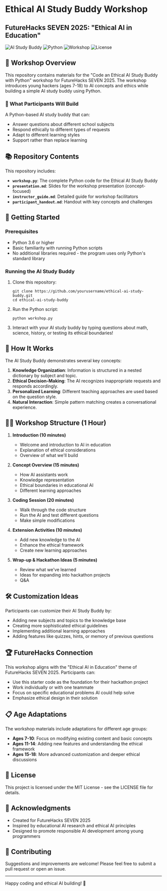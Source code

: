 # Ethical AI Study Buddy Workshop
## FutureHacks SEVEN 2025: "Ethical AI in Education"

![AI Study Buddy](https://img.shields.io/badge/AI-Study%20Buddy-blue)
![Python](https://img.shields.io/badge/Python-3.6%2B-green)
![Workshop](https://img.shields.io/badge/Workshop-1%20hour-orange)
![License](https://img.shields.io/badge/License-MIT-lightgrey)

## 🎯 Workshop Overview

This repository contains materials for the "Code an Ethical AI Study Buddy with Python" workshop for FutureHacks SEVEN 2025. The workshop introduces young hackers (ages 7-18) to AI concepts and ethics while building a simple AI study buddy using Python.

### 🤖 What Participants Will Build

A Python-based AI study buddy that can:
- Answer questions about different school subjects
- Respond ethically to different types of requests
- Adapt to different learning styles
- Support rather than replace learning

## 📚 Repository Contents

This repository includes:

- **`workshop.py`**: The complete Python code for the Ethical AI Study Buddy
- **`presentation.md`**: Slides for the workshop presentation (concept-focused)
- **`instructor_guide.md`**: Detailed guide for workshop facilitators
- **`participant_handout.md`**: Handout with key concepts and challenges

## 🚀 Getting Started

### Prerequisites

- Python 3.6 or higher
- Basic familiarity with running Python scripts
- No additional libraries required - the program uses only Python's standard library

### Running the AI Study Buddy

1. Clone this repository:
   ```
   git clone https://github.com/yourusername/ethical-ai-study-buddy.git
   cd ethical-ai-study-buddy
   ```

2. Run the Python script:
   ```
   python workshop.py
   ```

3. Interact with your AI study buddy by typing questions about math, science, history, or testing its ethical boundaries!

## 🧠 How It Works

The AI Study Buddy demonstrates several key concepts:

1. **Knowledge Organization**: Information is structured in a nested dictionary by subject and topic.
2. **Ethical Decision-Making**: The AI recognizes inappropriate requests and responds accordingly.
3. **Personalized Learning**: Different teaching approaches are used based on the question style.
4. **Natural Interaction**: Simple pattern matching creates a conversational experience.

## 👩‍🏫 Workshop Structure (1 Hour)

1. **Introduction (10 minutes)**
   - Welcome and introduction to AI in education
   - Explanation of ethical considerations
   - Overview of what we'll build

2. **Concept Overview (15 minutes)**
   - How AI assistants work
   - Knowledge representation
   - Ethical boundaries in educational AI
   - Different learning approaches

3. **Coding Session (20 minutes)**
   - Walk through the code structure
   - Run the AI and test different questions
   - Make simple modifications

4. **Extension Activities (10 minutes)**
   - Add new knowledge to the AI
   - Enhance the ethical framework
   - Create new learning approaches

5. **Wrap-up & Hackathon Ideas (5 minutes)**
   - Review what we've learned
   - Ideas for expanding into hackathon projects
   - Q&A

## 🛠️ Customization Ideas

Participants can customize their AI Study Buddy by:

- Adding new subjects and topics to the knowledge base
- Creating more sophisticated ethical guidelines
- Implementing additional learning approaches
- Adding features like quizzes, hints, or memory of previous questions

## 🏆 FutureHacks Connection

This workshop aligns with the "Ethical AI in Education" theme of FutureHacks SEVEN 2025. Participants can:

- Use this starter code as the foundation for their hackathon project
- Work individually or with one teammate
- Focus on specific educational problems AI could help solve
- Emphasize ethical design in their solution

## 📋 Age Adaptations

The workshop materials include adaptations for different age groups:

- **Ages 7-10**: Focus on modifying existing content and basic concepts
- **Ages 11-14**: Adding new features and understanding the ethical framework
- **Ages 15-18**: More advanced customization and deeper ethical discussions

## 📜 License

This project is licensed under the MIT License - see the LICENSE file for details.

## 🙏 Acknowledgments

- Created for FutureHacks SEVEN 2025
- Inspired by educational AI research and ethical AI principles
- Designed to promote responsible AI development among young programmers

## 🤝 Contributing

Suggestions and improvements are welcome! Please feel free to submit a pull request or open an issue.

---

Happy coding and ethical AI building! 🚀
